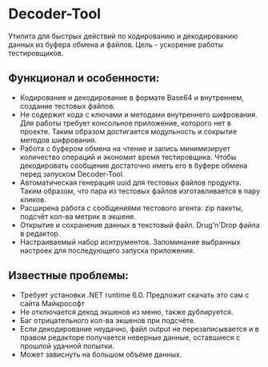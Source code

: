 # Decoder-Tool

Утилита для быстрых действий по кодированию и декодированию данных из буфера обмена и файлов. Цель - ускорение работы тестировщиков.

## Функционал и особенности:

* Кодирование и декодирование в формате Base64 и внутреннем, создание тестовых файлов.
* Не содержит кода с ключами и методами внутреннего шифрования. Для работы требует консольное приложение, которого нет в проекте. Таким образом достигается модульность и сокрытие методов шифрования.
* Работа с буфером обмена на чтение и запись минимизирует количество операций и экономит время тестировщика. Чтобы декодировать сообщение достаточно иметь его в буфере обмена перед запуском Decoder-Tool.
* Автоматическая генерация uuid для тестовых файлов продукта. Таким образом, что пара из тестовых файлов изготавливается в пару кликов.
* Расширена работа с сообщениями тестового агента: zip пакеты, подсчёт кол-ва метрик в экшене.
* Открытие и сохранение данных в текстовый файл. Drug'n'Drop файла в редактор.
* Настраиваемый набор иснтрументов. Запоминание выбранных настроек для последующего запуска приложения.

## Известные проблемы:

* Требует установки .NET runtime 6.0. Предложит cкачать это сам с сайта Майкрософт
* Не отключается декод экшенов из меню, также дублируется.
* Баг отрицательного кол-ва экшенов при подсчёте.
* Если декодирование неудачно, файл output не перезаписывается и в правом редакторе получается неверные данные, оставшиеся с прошлой удачной попытки.
* Может зависнуть на большом объёме данных.
